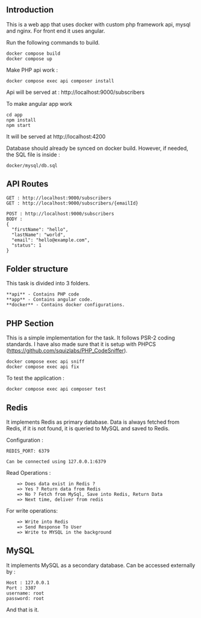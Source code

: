 ## Introduction

This is a web app that uses docker with custom php framework api, mysql and nginx. For front end it uses angular.

Run the following commands to build.

```
docker compose build
docker compose up
```

Make PHP api work :

```
docker compose exec api composer install
```
Api will be served at : http://localhost:9000/subscribers

To make angular app work
```
cd app
npm install
npm start
```
It will be served at http://localhost:4200

Database should already be synced on docker build. However, if needed, the SQL file is inside :
```
docker/mysql/db.sql
```
## API Routes

```
GET : http://localhost:9000/subscribers
GET : http://localhost:9000/subscribers/{emailId}

POST : http://localhost:9000/subscribers
BODY :
{
  "firstName": "hello",
  "lastName": "world",
  "email": "hello@example.com",
  "status": 1
}

```

## Folder structure

This task is divided into 3 folders.
```
**api** - Contains PHP code
**app** - Contains angular code.
**docker** - Contains docker configurations.
```

## PHP Section

This is a simple implementation for the task. It follows PSR-2 coding standards. I have also made sure that it is setup with PHPCS (https://github.com/squizlabs/PHP_CodeSniffer).

```
docker compose exec api sniff
docker compose exec api fix
```

To test the application :
```
docker compose exec api composer test
```
## Redis

It implements Redis as primary database. Data is always fetched from Redis, if it is not found, it is queried to MySQL and saved to Redis.

Configuration :
```
REDIS_PORT: 6379

Can be connected using 127.0.0.1:6379
```

Read Operations :
```
	=> Does data exist in Redis ?
	=> Yes ? Return data from Redis
	=> No ? Fetch from MySql, Save into Redis, Return Data
	=> Next time, deliver from redis
```

For write operations:
```
	=> Write into Redis
	=> Send Response To User
	=> Write to MYSQL in the background
```
## MySQL

It implements MySQL as a secondary database. Can be accessed externally by :
```
Host : 127.0.0.1
Port : 3307
username: root
password: root
```

And that is it.
